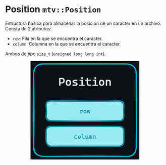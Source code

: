 # Position ``mtv::Position``

Estructura básica para almacenar la posición de un caracter en un archivo.
Consta de 2 atributos:

- `row`: Fila en la que se encuentra el caracter.
- `column`: Columna en la que se encuentra el caracter.

Ambos de tipo `size_t` (`unsigned long long int`).

<div style="text-align: center;">
<img src="../resources/position.png" alt="Position">
</div>